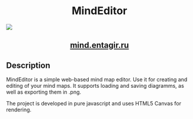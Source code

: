 <h1 align="center">MindEditor</h1>

<img src="https://user-images.githubusercontent.com/64076597/157013751-cc060ba8-9ae5-42dc-a69c-e2500c4744af.png">


<h2 align="center"><a  href="https://mind.entagir.ru">mind.entagir.ru</a></h2>

## Description
MindEditor is a simple web-based mind map editor. Use it for creating and editing of your mind maps.
It supports loading and saving diagramms, as well as exporting them in .png.

The project is developed in pure javascript and uses HTML5 Canvas for rendering.
